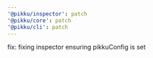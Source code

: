 ```yaml
---
'@pikku/inspector': patch
'@pikku/core': patch
'@pikku/cli': patch
---
```


fix: fixing inspector ensuring pikkuConfig is set
